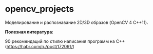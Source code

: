 # opencv_projects
Моделирование и распознавание 2D/3D образов (OpenCV 4 C++11).

**Полезная литература:**

90 рекомендаций по стилю написания программ на C++ (https://habr.com/ru/post/172091/)
